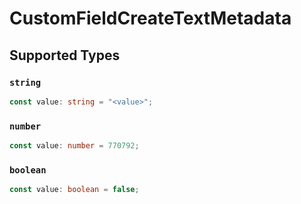 # CustomFieldCreateTextMetadata


## Supported Types

### `string`

```typescript
const value: string = "<value>";
```

### `number`

```typescript
const value: number = 770792;
```

### `boolean`

```typescript
const value: boolean = false;
```

